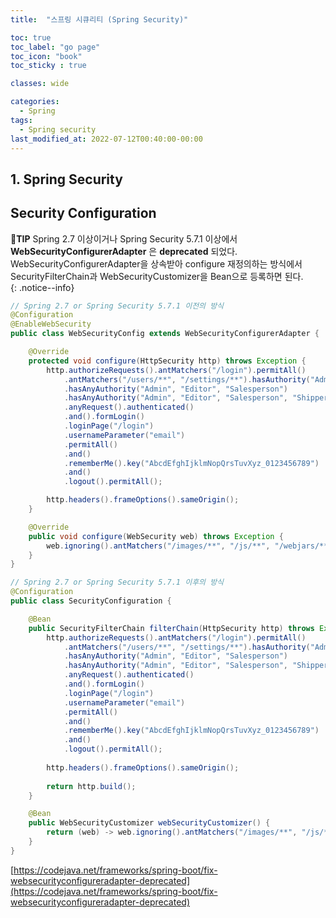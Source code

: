 ```yaml
---
title:  "스프링 시큐리티 (Spring Security)"

toc: true
toc_label: "go page"
toc_icon: "book"
toc_sticky : true

classes: wide

categories:
  - Spring
tags:
  - Spring security
last_modified_at: 2022-07-12T00:40:00-00:00
---
```


## 1. Spring Security

## Security Configuration

**👏TIP** Spring 2.7 이상이거나 Spring Security 5.7.1 이상에서   
**WebSecurityConfigurerAdapter** 은 **deprecated** 되었다.    
WebSecurityConfigurerAdapter을 상속받아 configure 재정의하는 방식에서    
SecurityFilterChain과 WebSecurityCustomizer을 Bean으로 등록하면 된다.         
{: .notice--info}   

```java
// Spring 2.7 or Spring Security 5.7.1 이전의 방식
@Configuration
@EnableWebSecurity
public class WebSecurityConfig extends WebSecurityConfigurerAdapter {

    @Override
    protected void configure(HttpSecurity http) throws Exception {
        http.authorizeRequests().antMatchers("/login").permitAll()
            .antMatchers("/users/**", "/settings/**").hasAuthority("Admin")
            .hasAnyAuthority("Admin", "Editor", "Salesperson")
            .hasAnyAuthority("Admin", "Editor", "Salesperson", "Shipper")
            .anyRequest().authenticated()
            .and().formLogin()
            .loginPage("/login")
            .usernameParameter("email")
            .permitAll()
            .and()
            .rememberMe().key("AbcdEfghIjklmNopQrsTuvXyz_0123456789")
            .and()
            .logout().permitAll();

        http.headers().frameOptions().sameOrigin();
    }

    @Override
    public void configure(WebSecurity web) throws Exception {
        web.ignoring().antMatchers("/images/**", "/js/**", "/webjars/**");
    }
}
```

```java
// Spring 2.7 or Spring Security 5.7.1 이후의 방식
@Configuration
public class SecurityConfiguration {

    @Bean
    public SecurityFilterChain filterChain(HttpSecurity http) throws Exception {
        http.authorizeRequests().antMatchers("/login").permitAll()
            .antMatchers("/users/**", "/settings/**").hasAuthority("Admin")
            .hasAnyAuthority("Admin", "Editor", "Salesperson")
            .hasAnyAuthority("Admin", "Editor", "Salesperson", "Shipper")
            .anyRequest().authenticated()
            .and().formLogin()
            .loginPage("/login")
            .usernameParameter("email")
            .permitAll()
            .and()
            .rememberMe().key("AbcdEfghIjklmNopQrsTuvXyz_0123456789")
            .and()
            .logout().permitAll();
        
        http.headers().frameOptions().sameOrigin();
        
        return http.build();
    }

    @Bean
    public WebSecurityCustomizer webSecurityCustomizer() {
        return (web) -> web.ignoring().antMatchers("/images/**", "/js/**", "/webjars/**");
    }
}
```
[https://codejava.net/frameworks/spring-boot/fix-websecurityconfigureradapter-deprecated](https://codejava.net/frameworks/spring-boot/fix-websecurityconfigureradapter-deprecated)   
